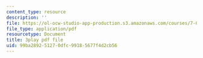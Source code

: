 ```yaml
---
content_type: resource
description: ''
file: https://ol-ocw-studio-app-production.s3.amazonaws.com/courses/7-05-general-biochemistry-spring-2020/99ba289251270dfc99185677f4d2cb56_PwrmTuwSX0Y.pdf
file_type: application/pdf
resourcetype: Document
title: 3play pdf file
uid: 99ba2892-5127-0dfc-9918-5677f4d2cb56
---
```

